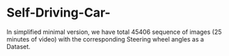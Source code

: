 # Self-Driving-Car-
In simplified minimal version, we have total 45406 sequence of images (25 minutes of video) with the corresponding Steering wheel angles as a Dataset.
